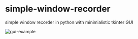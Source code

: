 # simple-window-recorder
 simple window recorder in python with minimialistic tkinter GUI
 
![gui-example](https://user-images.githubusercontent.com/36232582/227747102-de2e025f-f45c-4ef7-bb19-7209747b6142.png)
